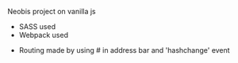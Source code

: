 
Neobis project on vanilla js

- SASS used
- Webpack used

* Routing made by using # in address bar and 'hashchange' event
